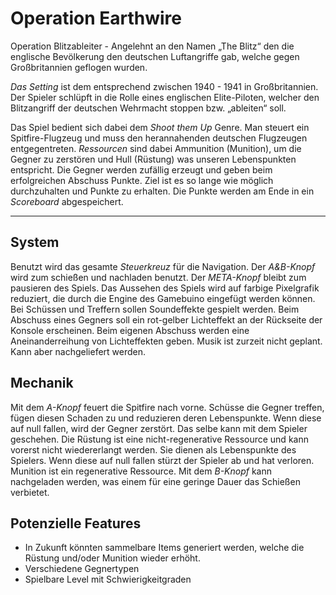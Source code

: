# Operation Earthwire

Operation Blitzableiter - Angelehnt an den Namen „The Blitz“ den die englische Bevölkerung den deutschen Luftangriffe gab, welche gegen Großbritannien geflogen wurden.

*Das Setting* ist dem entsprechend zwischen 1940 - 1941 in Großbritannien. Der Spieler schlüpft in die Rolle eines englischen Elite-Piloten, welcher den Blitzangriff der deutschen Wehrmacht stoppen bzw. „ableiten“ soll.

Das Spiel bedient sich dabei dem *Shoot them Up* Genre. Man steuert ein Spitfire-Flugzeug und muss den herannahenden deutschen Flugzeugen entgegentreten. *Ressourcen* sind dabei Ammunition (Munition), um die Gegner zu zerstören und Hull (Rüstung) was unseren Lebenspunkten entspricht. Die Gegner werden zufällig erzeugt und geben beim erfolgreichen Abschuss Punkte. Ziel ist es so lange wie möglich durchzuhalten und Punkte zu erhalten. Die Punkte werden am Ende in ein *Scoreboard* abgespeichert.

---

## System
Benutzt wird das gesamte *Steuerkreuz* für die Navigation. Der *A&B-Knopf* wird zum schießen und nachladen benutzt. Der *META-Knopf* bleibt zum pausieren des Spiels. Das Aussehen des Spiels wird auf farbige Pixelgrafik reduziert, die durch die Engine des Gamebuino eingefügt werden können. Bei Schüssen und Treffern sollen Soundeffekte gespielt werden. Beim Abschuss eines Gegners soll ein rot-gelber Lichteffekt an der Rückseite der Konsole erscheinen. Beim eigenen Abschuss werden eine Aneinanderreihung von Lichteffekten geben. Musik ist zurzeit nicht geplant. Kann aber nachgeliefert werden.

## Mechanik
Mit dem *A-Knopf* feuert die Spitfire nach vorne. Schüsse die Gegner treffen, fügen diesen Schaden zu und reduzieren deren Lebenspunkte. Wenn diese auf null fallen, wird der Gegner zerstört. Das selbe kann mit dem Spieler geschehen. Die Rüstung ist eine nicht-regenerative Ressource und kann vorerst nicht wiedererlangt werden. Sie dienen als Lebenspunkte des Spielers. Wenn diese auf null fallen stürzt der Spieler ab und hat verloren. Munition ist ein regenerative Ressource. Mit dem *B-Knopf* kann nachgeladen werden, was einem für eine geringe Dauer das Schießen verbietet. 

## Potenzielle Features
* In Zukunft könnten sammelbare Items generiert werden, welche die Rüstung und/oder Munition wieder erhöht.
* Verschiedene Gegnertypen
* Spielbare Level mit Schwierigkeitgraden

 
